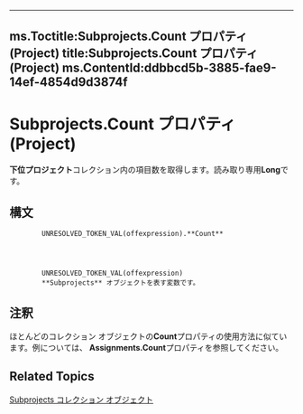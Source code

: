 

---
ms.Toctitle:Subprojects.Count プロパティ (Project)
title:Subprojects.Count プロパティ (Project)
ms.ContentId:ddbbcd5b-3885-fae9-14ef-4854d9d3874f
---
# Subprojects.Count プロパティ (Project)




**下位プロジェクト**コレクション内の項目数を取得します。読み取り専用**Long**です。

## 構文

            UNRESOLVED_TOKEN_VAL(offexpression).**Count**




            UNRESOLVED_TOKEN_VAL(offexpression)
            **Subprojects** オブジェクトを表す変数です。



## 注釈
ほとんどのコレクション オブジェクトの**Count**プロパティの使用方法に似ています。例については、 **Assignments.Count**プロパティを参照してください。



## Related Topics

[Subprojects コレクション オブジェクト](15688529-6d9c-6429-0d22-a5a16c033dcc.md)




